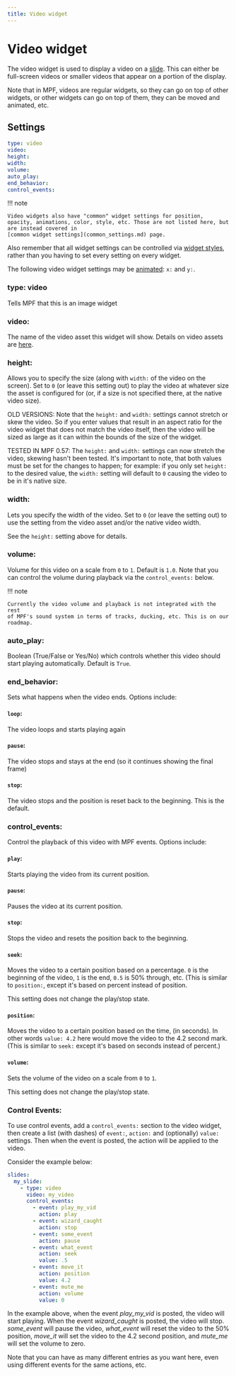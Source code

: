 ```yaml
---
title: Video widget
---
```


# Video widget


The video widget is used to display a video on a
[slide](../slides/index.md). This can
either be full-screen videos or smaller videos that appear on a portion
of the display.

Note that in MPF, videos are regular widgets, so they can go on top of
other widgets, or other widgets can go on top of them, they can be moved
and animated, etc.

## Settings

``` yaml
type: video
video:
height:
width:
volume:
auto_play:
end_behavior:
control_events:
```

!!! note

    Video widgets also have "common" widget settings for position,
    opacity, animations, color, style, etc. Those are not listed here, but
    are instead covered in
    [common widget settings](common_settings.md) page.

Also remember that all widget settings can be controlled via
[widget styles](styles.md), rather than you having to set every setting on every
widget.

The following video widget settings may be
[animated](animation.md):
`x:` and `y:`.

### type: video

Tells MPF that this is an image widget

### video:

The name of the video asset this widget will show. Details on video
assets are [here](../../assets/videos.md).

### height:

Allows you to specify the size (along with `width:` of the video on the
screen). Set to `0` (or leave this setting out) to play the video at
whatever size the asset is configured for (or, if a size is not
specified there, at the native video size).

OLD VERSIONS:
Note that the `height:` and `width:` settings cannot stretch or skew the
video. So if you enter values that result in an aspect ratio for the
video widget that does not match the video itself, then the video will
be sized as large as it can within the bounds of the size of the widget.

TESTED IN MPF 0.57:
The `height:` and `width:` settings can now stretch the video, 
skewing hasn't been tested. It's important to note, that both values must
be set for the changes to happen; for example: if you only set `height:`
to the desired value, the `width:` setting will default to `0` causing the
video to be in it's native size.

### width:

Lets you specify the width of the video. Set to `0` (or leave the
setting out) to use the setting from the video asset and/or the native
video width.

See the `height:` setting above for details.

### volume:

Volume for this video on a scale from `0` to `1`. Default is `1.0`. Note
that you can control the volume during playback via the `control_events:` below.

!!! note

    Currently the video volume and playback is not integrated with the rest
    of MPF's sound system in terms of tracks, ducking, etc. This is on our
    roadmap.

### auto_play:

Boolean (True/False or Yes/No) which controls whether this video should
start playing automatically. Default is `True`.

### end_behavior:

Sets what happens when the video ends. Options include:

#### `loop`:

The video loops and starts playing again

#### `pause`:

The video stops and stays at the end (so it continues showing the final frame)

#### `stop`:

The video stops and the position is reset back to the beginning.
This is the default.

### control_events:

Control the playback of this video with MPF events. Options include:

#### `play`:

Starts playing the video from its current position.

#### `pause`:

Pauses the video at its current position.

#### `stop`:

Stops the video and resets the position back to the beginning.

#### `seek`:

Moves the video to a certain position based on a percentage. `0` is
the beginning of the video, `1` is the end, `0.5` is 50% through,
etc. (This is similar to `position:`, except it's based on percent
instead of position.

This setting does not change the play/stop state.

#### `position`:

Moves the video to a certain position based on the time, (in
seconds). In other words `value: 4.2` here would move the video to
the 4.2 second mark. (This is similar to `seek:` except it's based
on seconds instead of percent.)

#### `volume`:

Sets the volume of the video on a scale from `0` to `1`.

This setting does not change the play/stop state.

### Control Events:

To use control events, add a `control_events:` section to the video
widget, then create a list (with dashes) of `event:`, `action:` and
(optionally) `value:` settings. Then when the event is posted, the
action will be applied to the video.

Consider the example below:

``` yaml
slides:
  my_slide:
    - type: video
      video: my_video
      control_events:
        - event: play_my_vid
          action: play
        - event: wizard_caught
          action: stop
        - event: some_event
          action: pause
        - event: what_event
          action: seek
          value: .5
        - event: move_it
          action: position
          value: 4.2
        - event: mute_me
          action: volume
          value: 0
```

In the example above, when the event *play_my_vid* is posted, the video
will start playing. When the event *wizard_caught* is posted, the video
will stop. *some_event* will pause the video, *what_event* will reset
the video to the 50% position, *move_it* will set the video to the 4.2
second position, and *mute_me* will set the volume to zero.

Note that you can have as many different entries as you want here, even
using different events for the same actions, etc.
